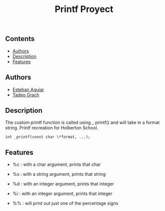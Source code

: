 <h1 align ="center"> Printf Proyect </h1><br>

## Contents 

- [Authors](#authors)
- [Description](#description)
- [Features](#features)

## Authors 

* [Esteban Aguiar](https://github.com/AmericoVespucio)
* [Tadeo Grach](https://github.com/tadeograch)

## Description 

The custom printf function is called using _ printf() and will take in a format string. Printf recreation for Holberton School.

```
int _printf(const char \*format, ...);
```

## Features    

* %c : with a char argument, prints that char

* %s : with a string argument, prints that string

* %d : with an integer argument, prints that integer

* %i : with an integer argument, prints that integer

* %% : will print out just one of the percentage signs
